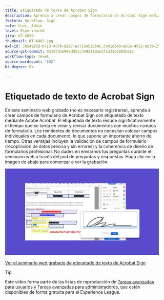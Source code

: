 ```yaml
---
title: Etiquetado de texto de Acrobat Sign
description: Aprenda a crear campos de formulario de Acrobat Sign mediante el etiquetado de texto con Adobe Acrobat
feature: Workflow, Sign
role: User, Admin
level: Experienced
jira: KT-6059
thumbnail: KT-6402.jpg
exl-id: 3a54925d-b713-487b-92b7-ec7160513696,c981c640-e50a-4952-ac39-2f90d6d0cf08
source-git-commit: 03197d1b968dd53c3e92183ae3fa321e3b03b01c
workflow-type: tm+mt
source-wordcount: '152'
ht-degree: 0%

---
```


# Etiquetado de texto de Acrobat Sign

En este seminario web grabado (no es necesario registrarse), aprenda a crear campos de formulario de Acrobat Sign con etiquetado de texto mediante Adobe Acrobat. El etiquetado de texto reduce significativamente el tiempo que se tarda en crear y revisar documentos con muchos campos de formulario. Los remitentes de documentos no necesitan colocar campos individuales en cada documento, lo que supone un importante ahorro de tiempo. Otras ventajas incluyen la validación de campos de formulario (recopilación de datos precisa y sin errores) y la coherencia de diseño de formularios profesional. No dudes en enviarnos tus preguntas durante el seminario web a través del pod de preguntas y respuestas. Haga clic en la imagen de abajo para comenzar a ver la grabación.

[![Sesión de inspección](../assets/tagging.png)](https://event.on24.com/wcc/r/2338276/415BE4603F60A61A546C0A91528B444F)

[Ver el seminario web grabado de etiquetado de texto de Acrobat Sign](https://event.on24.com/wcc/r/2338276/415BE4603F60A61A546C0A91528B444F)

>[!TIP]
>
>Este vídeo forma parte de las listas de reproducción de [Tareas avanzadas para usuarios](https://experienceleague.adobe.com/es/playlists/acrobat-sign-get-started-business-users) y [Tareas avanzadas para administradores](https://experienceleague.adobe.com/es/playlists/acrobat-sign-perform-advanced-tasks-administrators), que están disponibles de forma gratuita para el Experience League.

